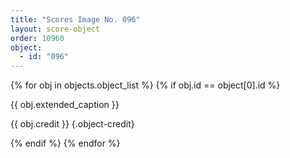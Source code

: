```yaml
---
title: "Scores Image No. 096"
layout: score-object
order: 10960
object:
  - id: "096"
---
```


{% for obj in objects.object_list %}
{% if obj.id == object[0].id %}

{{ obj.extended_caption }}

{{ obj.credit }} {.object-credit}

{% endif %}
{% endfor %}
